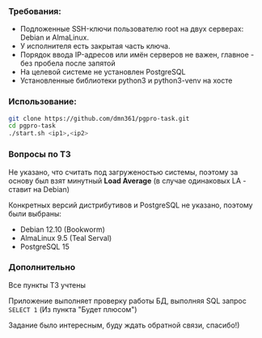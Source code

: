 ### Требования:

- Подложенные SSH-ключи пользователю root на двух серверах: Debian и AlmaLinux.
- У исполнителя есть закрытая часть ключа.
- Порядок ввода IP-адресов или имён серверов не важен, главное - без пробела после запятой
- На целевой системе не установлен PostgreSQL
- Установленные библиотеки python3 и python3-venv на хосте

### Использование:

```sh
git clone https://github.com/dmn361/pgpro-task.git
cd pgpro-task
./start.sh <ip1>,<ip2>
```

### Вопросы по ТЗ

Не указано, что считать под загруженостью системы, поэтому за основу был взят минутный **Load Average** (в случае одинаковых LA - ставит на Debian)

Конкретных версий дистрибутивов и PostgreSQL не указано, поэтому были выбраны:
- Debian 12.10 (Bookworm)
- AlmaLinux 9.5 (Teal Serval)
- PostgreSQL 15

### Дополнительно

Все пункты ТЗ учтены

Приложение выполняет проверку работы БД, выполняя SQL запрос `SELECT 1`
(Из пункта "Будет плюсом")

Задание было интересным, буду ждать обратной связи, спасибо!)
